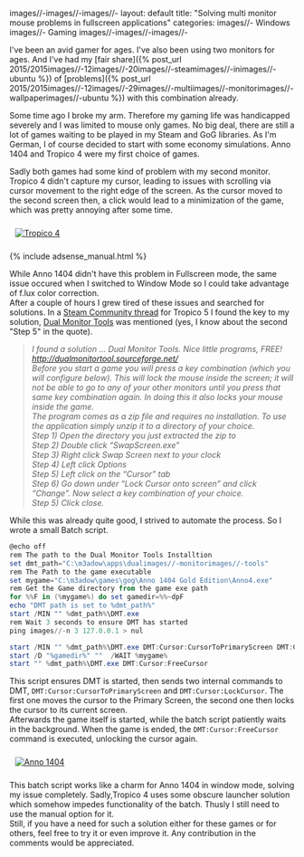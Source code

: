 images//-images//-images//-
layout: default
title: "Solving multi monitor mouse problems in fullscreen applications"
categories:
images//- Windows
images//- Gaming
images//-images//-images//-

I've been an avid gamer for ages. I've also been using two monitors for ages. And I've had my [fair share]({% post_url 2015/2015images//-12images//-20images//-steamimages//-inimages//-ubuntu %}) of [problems]({% post_url 2015/2015images//-12images//-29images//-multiimages//-monitorimages//-wallpaperimages//-ubuntu %}) with this combination already.

Some time ago I broke my arm. Therefore my gaming life was handicapped severely and I was limited to mouse only games. No big deal, there are still a lot of games waiting to be played in my Steam and GoG libraries. As I'm German, I of course decided to start with some economy simulations. Anno 1404 and Tropico 4 were my first choice of games.

Sadly both games had some kind of problem with my second monitor. Tropico 4 didn't capture my cursor, leading to issues with scrolling via cursor movement to the right edge of the screen. As the cursor moved to the second screen then, a click would lead to a minimization of the game, which was pretty annoying after some time.

<a href="{{site.url}}/assets/images/2017/2017images//-11images//-11images//-tropicoimages//-4.png"><img src="{{site.url}}/assets/images/2017/2017images//-11images//-11images//-tropicoimages//-4images//-thumb.jpg" style="margin: 10px;" alt="Tropico 4"></a>

<!images//-images//-moreimages//-images//->

{% include adsense_manual.html %}

While Anno 1404 didn't have this problem in Fullscreen mode, the same issue occured when I switched to Window Mode so I could take advantage of f.lux color correction.  
After a couple of hours I grew tired of these issues and searched for solutions. In a [Steam Community thread](https://steamcommunity.com/app/245620/discussions/0/540742579609970174/) for Tropico 5 I found the key to my solution, [Dual Monitor Tools](http://dualmonitortool.sourceforge.net/) was mentioned (yes, I know about the second "Step 5" in the quote).

> *I found a solution ... Dual Monitor Tools. Nice little programs, FREE!
http://dualmonitortool.sourceforge.net/  
> Before you start a game you will press a key combination (which you will configure below). This will lock the mouse inside the screen; it will not be able to go to any of your other monitors until you press that same key combination again. In doing this it also locks your mouse inside the game.  
> The program comes as a zip file and requires no installation. To use the application simply unzip it to a directory of your choice.  
> Step 1) Open the directory you just extracted the zip to  
> Step 2) Double click “SwapScreen.exe”  
> Step 3) Right click Swap Screen next to your clock  
> Step 4) Left click Options  
> Step 5) Left click on the “Cursor” tab  
> Step 6) Go down under “Lock Cursor onto screen” and click “Change”. Now select a key combination of your choice.  
> Step 5) Click close.*

While this was already quite good, I strived to automate the process. So I wrote a small Batch script.

```powershell
@echo off
rem The path to the Dual Monitor Tools Installtion
set dmt_path="C:\m3adow\apps\dualimages//-monitorimages//-tools"
rem The Path to the game executable
set mygame="C:\m3adow\games\gog\Anno 1404 Gold Edition\Anno4.exe"
rem Get the Game directory from the game exe path
for %%F in (%mygame%) do set gamedir=%%~dpF
echo "DMT path is set to %dmt_path%"
start /MIN "" %dmt_path%\DMT.exe
rem Wait 3 seconds to ensure DMT has started
ping images//-n 3 127.0.0.1 > nul

start /MIN "" %dmt_path%\DMT.exe DMT:Cursor:CursorToPrimaryScreen DMT:Cursor:LockCursor
start /D "%gamedir%" ""  /WAIT %mygame%
start "" %dmt_path%\DMT.exe DMT:Cursor:FreeCursor
```

This script ensures DMT is started, then sends two internal commands to DMT, `DMT:Cursor:CursorToPrimaryScreen` and `DMT:Cursor:LockCursor`. The first one moves the cursor to the Primary Screen, the second one then locks the cursor to its current screen.  
Afterwards the game itself is started, while the batch script patiently waits in the background. When the game is ended, the `DMT:Cursor:FreeCursor` command is executed, unlocking the cursor again.

<a href="{{site.url}}/assets/images/2017/2017images//-11images//-11images//-anno1404images//-windowimages//-mode.png"><img src="{{site.url}}/assets/images/2017/2017images//-11images//-11images//-anno1404images//-windowimages//-modeimages//-thumb.jpg" style="margin: 10px;" alt="Anno 1404"></a>

This batch script works like a charm for Anno 1404 in window mode, solving my issue completely. Sadly,Tropico 4 uses some obscure launcher solution which somehow impedes functionality of the batch. Thusly I still need to use the manual option for it.  
Still, if you have a need for such a solution either for these games or for others, feel free to try it or even improve it. Any contribution in the comments would be appreciated.

